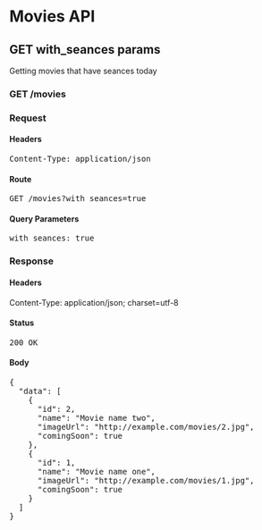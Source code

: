 # Movies API

## GET with_seances params
Getting movies that have seances today
### GET /movies
### Request

#### Headers

<pre>Content-Type: application/json</pre>

#### Route

<pre>GET /movies?with_seances=true</pre>

#### Query Parameters

<pre>with_seances: true</pre>

### Response

#### Headers

Content-Type: application/json; charset=utf-8</pre>

#### Status

<pre>200 OK</pre>

#### Body

<pre>{
  "data": [
    {
      "id": 2,
      "name": "Movie name two",
      "imageUrl": "http://example.com/movies/2.jpg",
      "comingSoon": true
    },
    {
      "id": 1,
      "name": "Movie name one",
      "imageUrl": "http://example.com/movies/1.jpg",
      "comingSoon": true
    }
  ]
}</pre>
